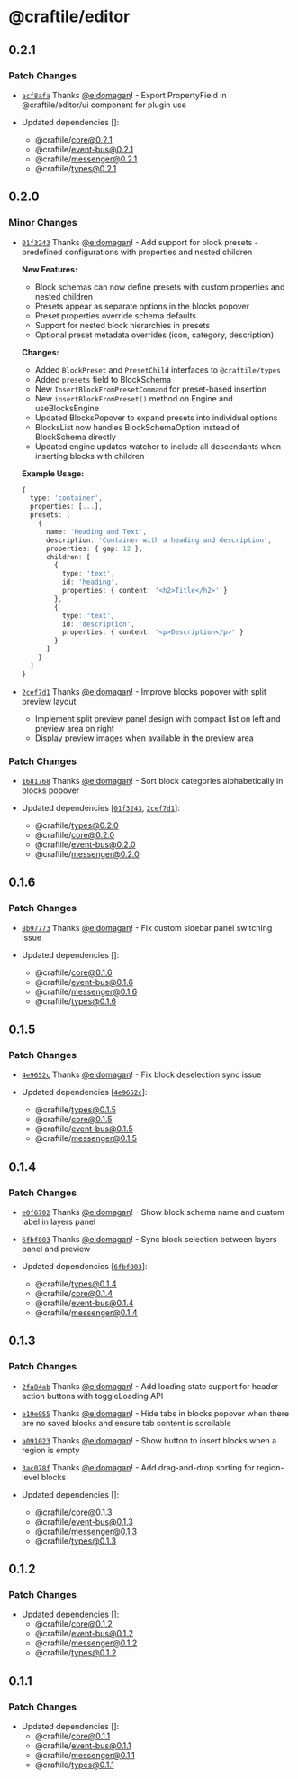 # @craftile/editor

## 0.2.1

### Patch Changes

- [`acf8afa`](https://github.com/craftile/editor/commit/acf8afa174abc19d4e6b4eb4c409b2cfbad6b3b3) Thanks [@eldomagan](https://github.com/eldomagan)! - Export PropertyField in @craftile/editor/ui component for plugin use

- Updated dependencies []:
  - @craftile/core@0.2.1
  - @craftile/event-bus@0.2.1
  - @craftile/messenger@0.2.1
  - @craftile/types@0.2.1

## 0.2.0

### Minor Changes

- [`01f3243`](https://github.com/craftile/editor/commit/01f3243a863a540deee4c62afa36c4ce06121a5d) Thanks [@eldomagan](https://github.com/eldomagan)! - Add support for block presets - predefined configurations with properties and nested children

  **New Features:**
  - Block schemas can now define presets with custom properties and nested children
  - Presets appear as separate options in the blocks popover
  - Preset properties override schema defaults
  - Support for nested block hierarchies in presets
  - Optional preset metadata overrides (icon, category, description)

  **Changes:**
  - Added `BlockPreset` and `PresetChild` interfaces to `@craftile/types`
  - Added `presets` field to BlockSchema
  - New `InsertBlockFromPresetCommand` for preset-based insertion
  - New `insertBlockFromPreset()` method on Engine and useBlocksEngine
  - Updated BlocksPopover to expand presets into individual options
  - BlocksList now handles BlockSchemaOption instead of BlockSchema directly
  - Updated engine updates watcher to include all descendants when inserting blocks with children

  **Example Usage:**

  ```typescript
  {
    type: 'container',
    properties: [...],
    presets: [
      {
        name: 'Heading and Text',
        description: 'Container with a heading and description',
        properties: { gap: 12 },
        children: [
          {
            type: 'text',
            id: 'heading',
            properties: { content: '<h2>Title</h2>' }
          },
          {
            type: 'text',
            id: 'description',
            properties: { content: '<p>Description</p>' }
          }
        ]
      }
    ]
  }
  ```

- [`2cef7d1`](https://github.com/craftile/editor/commit/2cef7d1c9d555045c6ecac054607923f435febdb) Thanks [@eldomagan](https://github.com/eldomagan)! - Improve blocks popover with split preview layout
  - Implement split preview panel design with compact list on left and preview area on right
  - Display preview images when available in the preview area

### Patch Changes

- [`1681768`](https://github.com/craftile/editor/commit/168176805bffccb3693c1c44b930a2eba18387c7) Thanks [@eldomagan](https://github.com/eldomagan)! - Sort block categories alphabetically in blocks popover

- Updated dependencies [[`01f3243`](https://github.com/craftile/editor/commit/01f3243a863a540deee4c62afa36c4ce06121a5d), [`2cef7d1`](https://github.com/craftile/editor/commit/2cef7d1c9d555045c6ecac054607923f435febdb)]:
  - @craftile/types@0.2.0
  - @craftile/core@0.2.0
  - @craftile/event-bus@0.2.0
  - @craftile/messenger@0.2.0

## 0.1.6

### Patch Changes

- [`8b97773`](https://github.com/craftile/editor/commit/8b9777382fe1ebe46b31927d014e71c564730905) Thanks [@eldomagan](https://github.com/eldomagan)! - Fix custom sidebar panel switching issue

- Updated dependencies []:
  - @craftile/core@0.1.6
  - @craftile/event-bus@0.1.6
  - @craftile/messenger@0.1.6
  - @craftile/types@0.1.6

## 0.1.5

### Patch Changes

- [`4e9652c`](https://github.com/craftile/editor/commit/4e9652c57214b72e8f7b8519fac8aead14297a4c) Thanks [@eldomagan](https://github.com/eldomagan)! - Fix block deselection sync issue

- Updated dependencies [[`4e9652c`](https://github.com/craftile/editor/commit/4e9652c57214b72e8f7b8519fac8aead14297a4c)]:
  - @craftile/types@0.1.5
  - @craftile/core@0.1.5
  - @craftile/event-bus@0.1.5
  - @craftile/messenger@0.1.5

## 0.1.4

### Patch Changes

- [`e0f6702`](https://github.com/craftile/editor/commit/e0f6702f3e6d0aad3c7268ba55db309f31bc1f9a) Thanks [@eldomagan](https://github.com/eldomagan)! - Show block schema name and custom label in layers panel

- [`6fbf803`](https://github.com/craftile/editor/commit/6fbf803067b4bc7b6a56e9813fcb30b8ea7dc564) Thanks [@eldomagan](https://github.com/eldomagan)! - Sync block selection between layers panel and preview

- Updated dependencies [[`6fbf803`](https://github.com/craftile/editor/commit/6fbf803067b4bc7b6a56e9813fcb30b8ea7dc564)]:
  - @craftile/types@0.1.4
  - @craftile/core@0.1.4
  - @craftile/event-bus@0.1.4
  - @craftile/messenger@0.1.4

## 0.1.3

### Patch Changes

- [`2fa84ab`](https://github.com/craftile/editor/commit/2fa84ab1f63ae9f6492969e02577566d428b17a5) Thanks [@eldomagan](https://github.com/eldomagan)! - Add loading state support for header action buttons with toggleLoading API

- [`e19e955`](https://github.com/craftile/editor/commit/e19e955fd0db37cee3e71796e69919486eb231a8) Thanks [@eldomagan](https://github.com/eldomagan)! - Hide tabs in blocks popover when there are no saved blocks and ensure tab content is scrollable

- [`a091023`](https://github.com/craftile/editor/commit/a091023eb43efca95db039618e819456be4dfb56) Thanks [@eldomagan](https://github.com/eldomagan)! - Show button to insert blocks when a region is empty

- [`3ac078f`](https://github.com/craftile/editor/commit/3ac078f0e875f634c3ef78edd38c3ce78b0c45b3) Thanks [@eldomagan](https://github.com/eldomagan)! - Add drag-and-drop sorting for region-level blocks

- Updated dependencies []:
  - @craftile/core@0.1.3
  - @craftile/event-bus@0.1.3
  - @craftile/messenger@0.1.3
  - @craftile/types@0.1.3

## 0.1.2

### Patch Changes

- Updated dependencies []:
  - @craftile/core@0.1.2
  - @craftile/event-bus@0.1.2
  - @craftile/messenger@0.1.2
  - @craftile/types@0.1.2

## 0.1.1

### Patch Changes

- Updated dependencies []:
  - @craftile/core@0.1.1
  - @craftile/event-bus@0.1.1
  - @craftile/messenger@0.1.1
  - @craftile/types@0.1.1
